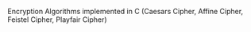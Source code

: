 Encryption Algorithms implemented in C (Caesars Cipher, Affine Cipher, Feistel Cipher, Playfair Cipher)